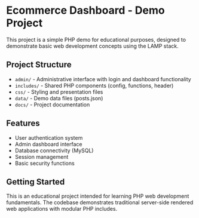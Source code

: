 # Ecommerce Dashboard - Demo Project

This project is a simple PHP demo for educational purposes, designed to demonstrate basic web development concepts using the LAMP stack.

## Project Structure

- `admin/` - Administrative interface with login and dashboard functionality
- `includes/` - Shared PHP components (config, functions, header)
- `css/` - Styling and presentation files
- `data/` - Demo data files (posts.json)
- `docs/` - Project documentation

## Features

- User authentication system
- Admin dashboard interface
- Database connectivity (MySQL)
- Session management
- Basic security functions

## Getting Started

This is an educational project intended for learning PHP web development fundamentals. The codebase demonstrates traditional server-side rendered web applications with modular PHP includes. 
